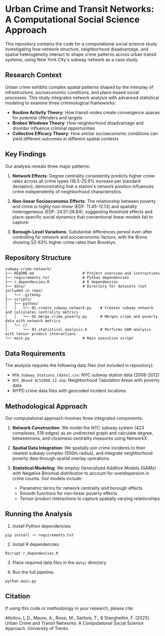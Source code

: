 # Urban Crime and Transit Networks: A Computational Social Science Approach

This repository contains the code for a computational social science study investigating how network structure, neighborhood disadvantage, and spatial heterogeneity interact to shape crime patterns across urban transit systems, using New York City's subway network as a case study.

## Research Context

Urban crime exhibits complex spatial patterns shaped by the interplay of infrastructure, socioeconomic conditions, and place-based social processes. This study integrates network analysis with advanced statistical modeling to examine three criminological frameworks:

- **Routine Activity Theory**: How transit nodes create convergence spaces for potential offenders and targets
- **Broken Windows Theory**: How neighborhood disadvantage and disorder influence criminal opportunities
- **Collective Efficacy Theory**: How similar socioeconomic conditions can yield different outcomes in different spatial contexts

## Key Findings

Our analysis reveals three major patterns:

1. **Network Effects**: Degree centrality consistently predicts higher crime rates across all crime types (18.5-25.9% increase per standard deviation), demonstrating that a station's network position influences crime independently of neighborhood characteristics.

2. **Non-linear Socioeconomic Effects**: The relationship between poverty and crime is highly non-linear (EDF: 11.45-12.13) and spatially heterogeneous (EDF: 24.51-26.84), suggesting threshold effects and place-specific social dynamics that conventional linear models fail to capture.

3. **Borough-Level Variations**: Substantial differences persist even after controlling for network and socioeconomic factors, with the Bronx showing 52-63% higher crime rates than Brooklyn.

## Repository Structure

```
subway-crime-network/
├── README.md                      # Project overview and instructions
├── requirements.txt               # Python dependencies
├── r_dependencies.R               # R dependencies
├── data/                          # Directory for datasets (not included in repo)
│   └── .gitkeep
├── scripts/
│   ├── python/
│   │   ├── 01_create_subway_network.py    # Creates subway network and calculates centrality metrics
│   │   └── 02_merge_crime_poverty.py      # Merges crime and poverty data with network metrics
│   └── r/
│       └── 03_statistical_analysis.R      # Performs GAM analysis with tensor product interactions
└── main.py                        # Main execution script
```

## Data Requirements

The analysis requires the following data files (not included in repository):
- `MTA_Subway_Stations_[date].csv`: NYC subway station data (2008-2012)
- `NYC_Nhood ACS2008_12.shp`: Neighborhood Tabulation Areas with poverty data
- NYPD crime data files with geocoded incident locations

## Methodological Approach

Our computational approach involves three integrated components:

1. **Network Construction**: We model the NYC subway system (423 complexes, 518 edges) as an undirected graph and calculate degree, betweenness, and closeness centrality measures using NetworkX.

2. **Spatial Data Integration**: We spatially join crime incidents to their nearest subway complex (500m radius), and integrate neighborhood poverty data through spatial overlay operations.

3. **Statistical Modeling**: We employ Generalized Additive Models (GAMs) with Negative Binomial distribution to account for overdispersion in crime counts. Our models include:
   - Parametric terms for network centrality and borough effects
   - Smooth functions for non-linear poverty effects
   - Tensor product interactions to capture spatially varying relationships

## Running the Analysis

1. Install Python dependencies:
```
pip install -r requirements.txt
```

2. Install R dependencies:
```
Rscript r_dependencies.R
```

3. Place required data files in the `data/` directory

4. Run the full pipeline:
```
python main.py
```

## Citation

If using this code or methodology in your research, please cite:

Attolico, L.D., Mauro, A., Rossi, M., Sartore, T., & Stanghellini, F. (2025). Urban Crime and Transit Networks: A Computational Social Science Approach. University of Trento.